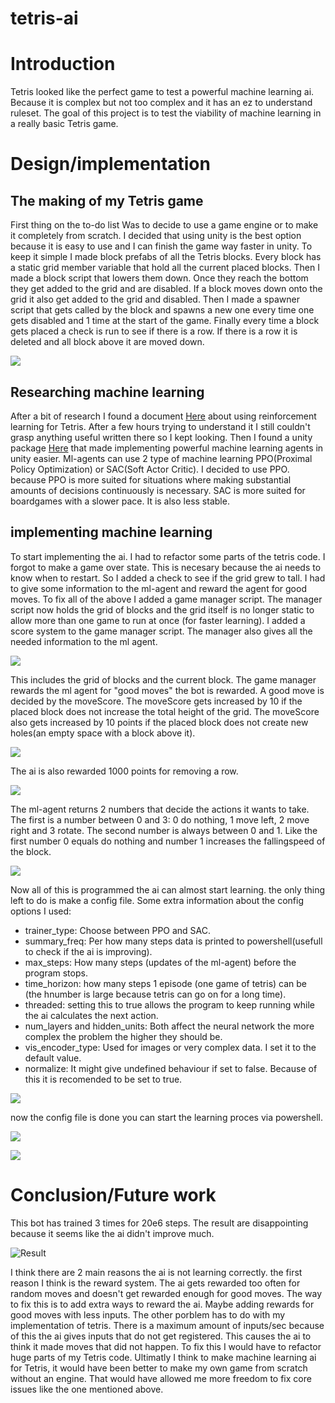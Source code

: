 # tetris-ai

# Introduction
Tetris looked like the perfect game to test a powerful machine learning ai. Because it is complex but not too complex and it has an ez to understand ruleset. The goal of this project is to test the viability of machine learning in a really basic Tetris game.

# Design/implementation
## The making of my Tetris game
First thing on the to-do list Was to decide to use a game engine or to make it completely from scratch. I decided that using unity is the best option because it is easy to use and I can finish the game way faster in unity. To keep it simple I made block prefabs of all the Tetris blocks. Every block has a static grid member variable that hold all the current placed blocks. Then I made a block script that lowers them down. Once they reach the bottom they get added to the grid and are disabled. If a block moves down onto the grid it also get added to the grid and disabled. Then I made a spawner script that gets called by the block and spawns a new one every time one gets disabled and 1 time at the start of the game. Finally every time a block gets placed a check is run to see if there is a row. If there is a row it is deleted and all block above it are moved down.

![](/Images/tetrisWorks.gif)  

## Researching machine learning
After a bit of research I found a document [Here](https://melax.github.io/tetris/tetris.html) about using reinforcement learning for Tetris. After a few hours trying to understand it I still couldn't grasp anything useful written there so I kept looking. Then I found a unity package [Here](https://github.com/Unity-Technologies/ml-agents) that made implementing powerful machine learning agents in unity easier. Ml-agents can use 2 type of machine learning PPO(Proximal Policy Optimization) or SAC(Soft Actor Critic). I decided to use PPO. because PPO is more suited for situations where making substantial amounts of decisions continuously is necessary. SAC is more suited for boardgames with a slower pace. It is also less stable.

## implementing machine learning
To start implementing the ai. I had to refactor some parts of the tetris code. I forgot to make a game over state. This is necesary because the ai needs to know when to restart. So I added a check to see if the grid grew to tall. I had to give some information to the ml-agent and reward the agent for good moves. To fix all of the above I added a game manager script. The manager script now holds the grid of blocks and the grid itself is no longer static to allow more than one game to run at once (for faster learning). I added a score system to the game manager script. The manager also gives all the needed information to the ml agent.

![](/Images/AIObservatiobs.png)  

This includes the grid of blocks and the current block. The game manager rewards the ml agent for "good moves" the bot is rewarded. A good move is decided by the moveScore. The moveScore gets increased by 10 if the placed block does not increase the total height of the grid. The moveScore also gets increased by 10 points if the placed block does not create new holes(an empty space with a block above it).

![](/Images/blockReward.png) 

The ai is also rewarded 1000 points for removing a row.

![](/Images/AIrewardRow.png)

The ml-agent returns 2 numbers that decide the actions it wants to take. The first is a number between 0 and 3: 0 do nothing, 1 move left, 2 move right and 3 rotate. The second number is always between 0 and 1. Like the first number 0 equals do nothing and number 1 increases the fallingspeed of the block.

![](/Images/agentMovement.png)

Now all of this is programmed the ai can almost start learning. the only thing left to do is make a config file.
Some extra information about the config options I used:
* trainer_type: Choose between PPO and SAC.
* summary_freq: Per how many steps data is printed to powershell(usefull to check if the ai is improving).
* max_steps: How many steps (updates of the ml-agent) before the program stops.
* time_horizon: how many steps 1 episode (one game of tetris) can be (the hnumber is large because tetris can go on for a long time).
* threaded: setting this to true allows the program to keep running while the ai calculates the next action.
* num_layers and hidden_units: Both affect the neural network the more complex the problem the higher they should be.
* vis_encoder_type: Used for images or very complex data. I set it to the default value.
* normalize: It might give undefined behaviour if set to false. Because of this it is recomended to be set to true.

![](/Images/AIconfig.png)

now the config file is done you can start the learning proces via powershell.

![](/Images/startTraining.png)

![](/Images/trainingRunning.png)

# Conclusion/Future work
This bot has trained 3 times for 20e6 steps. The result are disappointing because it seems like the ai didn't improve much.

 ![Result](/Images/aiNotSmart.gif)
 
 I think there are 2 main reasons the ai is not learning correctly. the first reason I think is the reward system. The ai gets rewarded too often for random moves and doesn't get rewarded enough for good moves. The way to fix this is to add extra ways to reward the ai. Maybe adding rewards for good moves with less inputs. The other porblem has to do with my implementation of tetris. There is a maximum amount of inputs/sec because of this the ai gives inputs that do not get registered. This causes the ai to think it made moves that did not happen. To fix this I would have to refactor huge parts of my Tetris code. Ultimatly I think to make machine learning ai for Tetris, it would have been better to make my own game from scratch without an engine. That would have allowed me more freedom to fix core issues like the one mentioned above.

